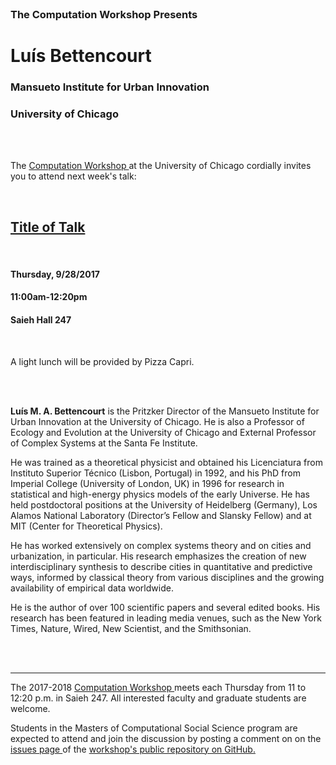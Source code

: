 




<br>

<h3 class=pfblock-header> The Computation Workshop Presents </h3>

<h1 class=pfblock-header3> Luís Bettencourt </h1>
<h3 class=pfblock-header3> Mansueto Institute for Urban Innovation </h3>
<h3 class=pfblock-header3> University of Chicago </h3>

<br><br>



<p class=pfblock-header3>The <a href="https://macss.uchicago.edu/content/computation-workshop"> Computation Workshop </a> at the University of Chicago cordially invites you to attend next week's talk:</p>

<br>

<div class=pfblock-header3>
<h2 class=pfblock-header> 
  <a href="https://github.com/uchicago-computation-workshop/luis_bettencourt/blob/master/2017__bettencourt__title_of_talk.pdf" >Title of Talk</a>
</h2>

<br>
</div>

<h4 class=pfblock-header3> Thursday, 9/28/2017 </h4>
<h4 class=pfblock-header3> 11:00am-12:20pm </h4>
<h4 class=pfblock-header3> Saieh Hall 247 </h4>

<br>

<p class=pfblock-header3>A light lunch will be provided by Pizza Capri.</p>

<br><br>

<!--Insert Faculty Bio Here-->
<div class=footertext2>


  **Luís M. A. Bettencourt** is the Pritzker Director of the Mansueto Institute for Urban Innovation at the University of Chicago. He is also a Professor of Ecology and Evolution at the University of Chicago and External Professor of Complex Systems at the Santa Fe Institute. 
  
  He was trained as a theoretical physicist and obtained his Licenciatura from Instituto Superior Técnico (Lisbon, Portugal) in 1992, and his PhD from Imperial College (University of London, UK) in 1996 for research in statistical and high-energy physics models of the early Universe.  He has held postdoctoral positions at the University of Heidelberg (Germany), Los Alamos National Laboratory (Director’s Fellow and Slansky Fellow) and at MIT (Center for Theoretical Physics).
  
  He has worked extensively on complex systems theory and on cities and urbanization, in particular. His research emphasizes the creation of new interdisciplinary synthesis to describe cities in quantitative and predictive ways, informed by classical theory from various disciplines and the growing availability of empirical data worldwide. 
  
  He is the author of over 100 scientific papers and several edited books. His research has been featured in leading media venues, such as the New York Times, Nature, Wired, New Scientist, and the Smithsonian. 


</div>
<br><br>

---

<p class=footertext> The 2017-2018 <a href="https://macss.uchicago.edu/content/computation-workshop"> Computation Workshop </a> meets each Thursday from 11 to 12:20 p.m. in Saieh 247. All interested faculty and graduate students are welcome.</p> 


<p class=footertext>Students in the Masters of Computational Social Science program are expected to attend and join the discussion by posting a comment on on the <a href="https://github.com/uchicago-computation-workshop/luis_bettencourt/issues"> issues page </a> of the <a href="https://github.com/uchicago-computation-workshop"> workshop's public repository on GitHub.</a></p>
